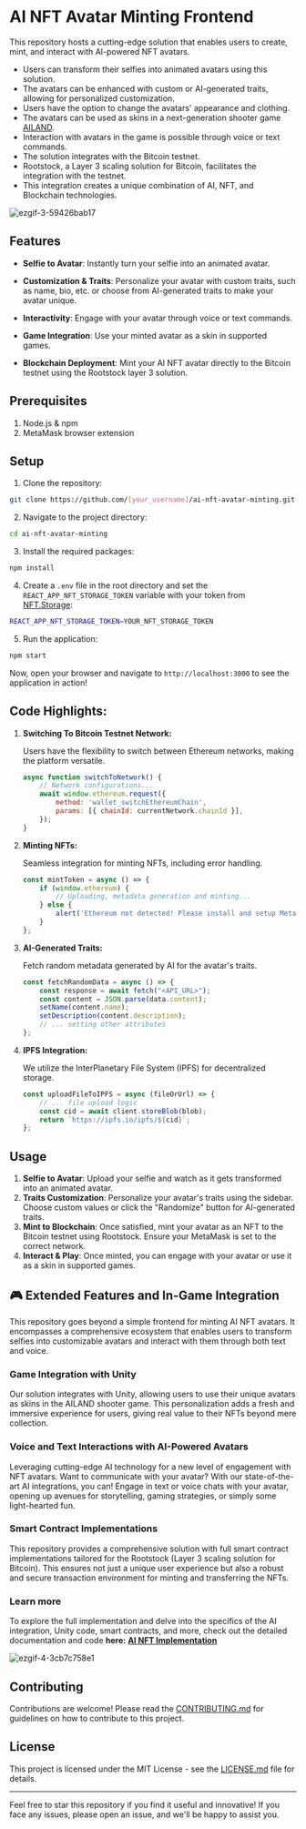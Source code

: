 # AI NFT Avatar Minting Frontend

This repository hosts a cutting-edge solution that enables users to create, mint, and interact with AI-powered NFT avatars.

- Users can transform their selfies into animated avatars using this solution.
- The avatars can be enhanced with custom or AI-generated traits, allowing for personalized customization.
- Users have the option to change the avatars' appearance and clothing.
- The avatars can be used as skins in a next-generation shooter game [AILAND](https://ailand.app).
- Interaction with avatars in the game is possible through voice or text commands.
- The solution integrates with the Bitcoin testnet.
- Rootstock, a Layer 3 scaling solution for Bitcoin, facilitates the integration with the testnet.
- This integration creates a unique combination of AI, NFT, and Blockchain technologies.

![ezgif-3-59426bab17](https://github.com/andreykobal/bitcoin-rootstock-ai-nft-avatars-minter/assets/19206978/bbae5470-7079-4aa4-b98d-7b242f3c8eea)


## Features

- **Selfie to Avatar**: Instantly turn your selfie into an animated avatar.
  
- **Customization & Traits**: Personalize your avatar with custom traits, such as name, bio, etc. or choose from AI-generated traits to make your avatar unique.
  
- **Interactivity**: Engage with your avatar through voice or text commands.
  
- **Game Integration**: Use your minted avatar as a skin in supported games.
  
- **Blockchain Deployment**: Mint your AI NFT avatar directly to the Bitcoin testnet using the Rootstock layer 3 solution.

## Prerequisites

1. Node.js & npm
2. MetaMask browser extension

## Setup

1. Clone the repository:

```bash
git clone https://github.com/[your_username]/ai-nft-avatar-minting.git
```

2. Navigate to the project directory:

```bash
cd ai-nft-avatar-minting
```

3. Install the required packages:

```bash
npm install
```

4. Create a `.env` file in the root directory and set the `REACT_APP_NFT_STORAGE_TOKEN` variable with your token from [NFT.Storage](https://nft.storage/):

```bash
REACT_APP_NFT_STORAGE_TOKEN=YOUR_NFT_STORAGE_TOKEN
```

5. Run the application:

```bash
npm start
```

Now, open your browser and navigate to `http://localhost:3000` to see the application in action!

## Code Highlights:

1. **Switching To Bitcoin Testnet Network:**

   Users have the flexibility to switch between Ethereum networks, making the platform versatile.
   ```javascript
   async function switchToNetwork() {
       // Network configurations...
       await window.ethereum.request({
           method: 'wallet_switchEthereumChain',
           params: [{ chainId: currentNetwork.chainId }],
       });
   }
   ```

2. **Minting NFTs:**

   Seamless integration for minting NFTs, including error handling.
   ```javascript
   const mintToken = async () => {
       if (window.ethereum) {
           // Uploading, metadata generation and minting...
       } else {
           alert('Ethereum not detected! Please install and setup MetaMask.');
       }
   };
   ```

3. **AI-Generated Traits:**

   Fetch random metadata generated by AI for the avatar's traits.
   ```javascript
   const fetchRandomData = async () => {
       const response = await fetch("<API_URL>");
       const content = JSON.parse(data.content);
       setName(content.name);
       setDescription(content.description);
       // ... setting other attributes
   };
   ```

4. **IPFS Integration:**

   We utilize the InterPlanetary File System (IPFS) for decentralized storage.
   ```javascript
   const uploadFileToIPFS = async (fileOrUrl) => {
       // ... file upload logic
       const cid = await client.storeBlob(blob);
       return `https://ipfs.io/ipfs/${cid}`;
   };
   ```


## Usage

1. **Selfie to Avatar**: Upload your selfie and watch as it gets transformed into an animated avatar.
2. **Traits Customization**: Personalize your avatar's traits using the sidebar. Choose custom values or click the "Randomize" button for AI-generated traits.
3. **Mint to Blockchain**: Once satisfied, mint your avatar as an NFT to the Bitcoin testnet using Rootstock. Ensure your MetaMask is set to the correct network.
4. **Interact & Play**: Once minted, you can engage with your avatar or use it as a skin in supported games.

## 🎮 Extended Features and In-Game Integration

This repository goes beyond a simple frontend for minting AI NFT avatars. It encompasses a comprehensive ecosystem that enables users to transform selfies into customizable avatars and interact with them through both text and voice.


### **Game Integration with Unity**
Our solution integrates with Unity, allowing users to use their unique avatars as skins in the AILAND shooter game. This personalization adds a fresh and immersive experience for users, giving real value to their NFTs beyond mere collection.

### **Voice and Text Interactions with AI-Powered Avatars**
Leveraging cutting-edge AI technology for a new level of engagement with NFT avatars. Want to communicate with your avatar? With our state-of-the-art AI integrations, you can! Engage in text or voice chats with your avatar, opening up avenues for storytelling, gaming strategies, or simply some light-hearted fun.

### **Smart Contract Implementations**
This repository provides a comprehensive solution with full smart contract implementations tailored for the Rootstock (Layer 3 scaling solution for Bitcoin). This ensures not just a unique user experience but also a robust and secure transaction environment for minting and transferring the NFTs.

### **Learn more**
To explore the full implementation and delve into the specifics of the AI integration, Unity code, smart contracts, and more, check out the detailed documentation and code **here:** **[AI NFT Implementation](https://github.com/andreykobal/bitcoin-rootstock-ai-nft-avatars-minter/tree/master/ai-nft-implementation)**


![ezgif-4-3cb7c758e1](https://github.com/andreykobal/bitcoin-rootstock-ai-nft-avatars-minter/assets/19206978/0e475dea-244a-4059-b516-74b3c84ad1e7)


## Contributing

Contributions are welcome! Please read the [CONTRIBUTING.md](./CONTRIBUTING.md) for guidelines on how to contribute to this project.

## License

This project is licensed under the MIT License - see the [LICENSE.md](./LICENSE.md) file for details.

---

Feel free to star this repository if you find it useful and innovative! If you face any issues, please open an issue, and we'll be happy to assist you.
